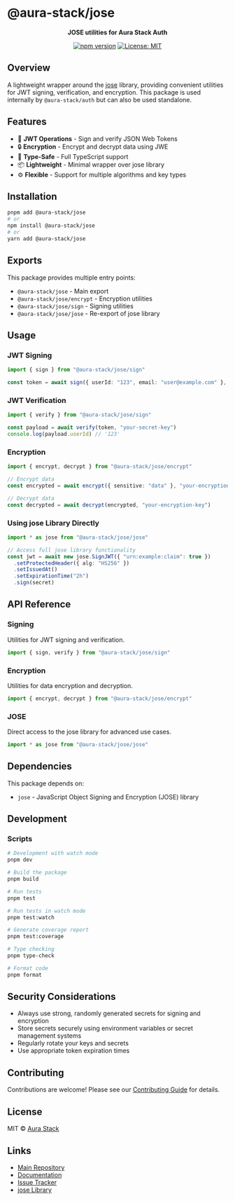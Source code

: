# @aura-stack/jose

<div align="center">

**JOSE utilities for Aura Stack Auth**

[![npm version](https://img.shields.io/npm/v/@aura-stack/jose.svg)](https://www.npmjs.com/package/@aura-stack/jose)
[![License: MIT](https://img.shields.io/badge/License-MIT-blue.svg)](https://opensource.org/licenses/MIT)

</div>

## Overview

A lightweight wrapper around the [jose](https://github.com/panva/jose) library, providing convenient utilities for JWT signing, verification, and encryption. This package is used internally by `@aura-stack/auth` but can also be used standalone.

## Features

- 🔐 **JWT Operations** - Sign and verify JSON Web Tokens
- 🔒 **Encryption** - Encrypt and decrypt data using JWE
- 🎯 **Type-Safe** - Full TypeScript support
- 📦 **Lightweight** - Minimal wrapper over jose library
- ⚙️ **Flexible** - Support for multiple algorithms and key types

## Installation

```bash
pnpm add @aura-stack/jose
# or
npm install @aura-stack/jose
# or
yarn add @aura-stack/jose
```

## Exports

This package provides multiple entry points:

- `@aura-stack/jose` - Main export
- `@aura-stack/jose/encrypt` - Encryption utilities
- `@aura-stack/jose/sign` - Signing utilities
- `@aura-stack/jose/jose` - Re-export of jose library

## Usage

### JWT Signing

```typescript
import { sign } from "@aura-stack/jose/sign"

const token = await sign({ userId: "123", email: "user@example.com" }, "your-secret-key")
```

### JWT Verification

```typescript
import { verify } from "@aura-stack/jose/sign"

const payload = await verify(token, "your-secret-key")
console.log(payload.userId) // '123'
```

### Encryption

```typescript
import { encrypt, decrypt } from "@aura-stack/jose/encrypt"

// Encrypt data
const encrypted = await encrypt({ sensitive: "data" }, "your-encryption-key")

// Decrypt data
const decrypted = await decrypt(encrypted, "your-encryption-key")
```

### Using jose Library Directly

```typescript
import * as jose from "@aura-stack/jose/jose"

// Access full jose library functionality
const jwt = await new jose.SignJWT({ "urn:example:claim": true })
  .setProtectedHeader({ alg: "HS256" })
  .setIssuedAt()
  .setExpirationTime("2h")
  .sign(secret)
```

## API Reference

### Signing

Utilities for JWT signing and verification.

```typescript
import { sign, verify } from "@aura-stack/jose/sign"
```

### Encryption

Utilities for data encryption and decryption.

```typescript
import { encrypt, decrypt } from "@aura-stack/jose/encrypt"
```

### JOSE

Direct access to the jose library for advanced use cases.

```typescript
import * as jose from "@aura-stack/jose/jose"
```

## Dependencies

This package depends on:

- `jose` - JavaScript Object Signing and Encryption (JOSE) library

## Development

### Scripts

```bash
# Development with watch mode
pnpm dev

# Build the package
pnpm build

# Run tests
pnpm test

# Run tests in watch mode
pnpm test:watch

# Generate coverage report
pnpm test:coverage

# Type checking
pnpm type-check

# Format code
pnpm format
```

## Security Considerations

- Always use strong, randomly generated secrets for signing and encryption
- Store secrets securely using environment variables or secret management systems
- Regularly rotate your keys and secrets
- Use appropriate token expiration times

## Contributing

Contributions are welcome! Please see our [Contributing Guide](../../CONTRIBUTING.md) for details.

## License

MIT © [Aura Stack](https://github.com/aura-stack-js)

## Links

- [Main Repository](https://github.com/aura-stack-js/auth)
- [Documentation](https://github.com/aura-stack-js/auth#readme)
- [Issue Tracker](https://github.com/aura-stack-js/auth/issues)
- [jose Library](https://github.com/panva/jose)

